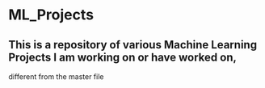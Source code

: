 # ML_Projects
## This is a repository of various Machine Learning Projects I am working on or have worked on,
different from the master file
